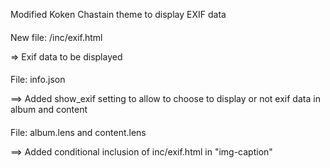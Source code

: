Modified Koken Chastain theme to display EXIF data 

####
New file: /inc/exif.html

=> Exif data to be displayed

####
File: info.json

==> Added show_exif setting to allow to choose to display or not exif data in album and content

####
File: album.lens and content.lens

==> Added conditional inclusion of inc/exif.html in "img-caption"
